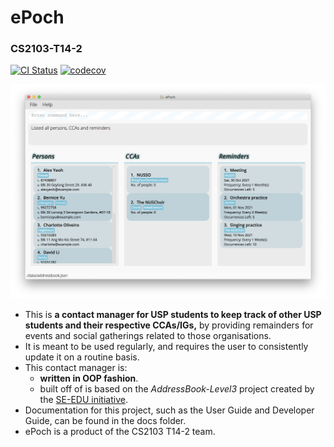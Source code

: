 # **ePoch**
### CS2103-T14-2

[![CI Status](https://github.com/se-edu/addressbook-level3/workflows/Java%20CI/badge.svg)](https://github.com/AY2122S1-CS2103-T14-2/tp/actions)
[![codecov](https://codecov.io/gh/AY2122S1-CS2103-T14-2/tp/branch/master/graph/badge.svg?token=3AEQ1UY661)](https://codecov.io/gh/AY2122S1-CS2103-T14-2/tp)

![Ui](docs/images/Ui.png)

* This is **a contact manager for USP students to keep track of other USP students and their respective CCAs/IGs,** by providing remainders for events and social gatherings related to those organisations.<br>
* It is meant to be used regularly, and requires the user to consistently update it on a routine basis.
* This contact manager is:
  * **written in OOP fashion**.
  * built off of is based on the _AddressBook-Level3_ project created by the [SE-EDU initiative](https://se-education.org).
* Documentation for this project, such as the User Guide and Developer Guide, can be found in the docs folder.
* ePoch is a product of the CS2103 T14-2 team.

